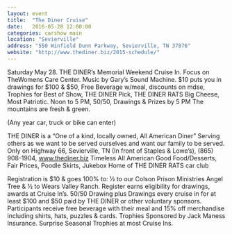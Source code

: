 ```yaml
---
layout: event
title:  "The Diner Cruise"
date:   2016-05-28 12:00:00
categories: carshow main
location: "Sevierville"
address: "550 Winfield Dunn Parkway, Sevierville, TN 37876"
website: "http://www.thediner.biz/2015-schedule/"
---
```


Saturday May 28. THE DINER’s Memorial Weekend Cruise In. Focus on TheWomens Care Center. Music by Gary’s Sound Machine. $10 puts you in drawings for $100 & $50, Free Beverage w/meal, discounts on mdse, Trophies for Best of Show, THE DINER Pick, THE DINER RATS Big Cheese, Most Patriotic. Noon to 5 PM, 50/50, Drawings & Prizes by 5 PM The mountains are fresh & green.

(Any year car, truck or bike can enter)

THE DINER is a “One of a kind, locally owned, All American Diner”
Serving others as we want to be served ourselves and want our family to be served.
Only on Highway 66, Sevierville, TN (In front of Staples & Lowe’s), (865) 908-1904, www.thediner.biz
Timeless All American Good Food/Desserts, Fair Prices, Poodle Skirts, Jukebox
Home of THE DINER RATS car club

Registration is $10 & goes 100% to: ½ to our Colson Prison Ministries Angel Tree & ½ to Wears Valley Ranch. Register earns eligibility for drawings, awards at Cruise In’s. 50/50 Drawing plus Drawings every cruise in for at least $100 and $50 paid by THE DINER or other voluntary sponsors. Participants receive free beverage with their meal and 15% off merchandise including shirts, hats, puzzles & cards. Trophies Sponsored by Jack Maness Insurance. Surprise Seasonal Trophies at most Cruise Ins.
